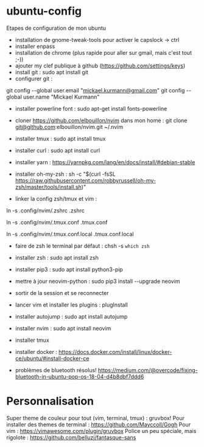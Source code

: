 # ubuntu-config
Etapes de configuration de mon ubuntu

* installation de gnome-tweak-tools pour activer le capslock -> ctrl
* installer enpass
* installation de chrome (plus rapide pour aller sur gmail, mais c'est tout ;-))
* ajouter my clef publique à github (https://github.com/settings/keys)
* install git : sudo apt install git
* configurer git : 

git config --global user.email "mickael.kurmann@gmail.com"
git config --global user.name "Mickael Kurmann"


* installer powerline font : sudo apt-get install fonts-powerline
* cloner https://github.com/elbouillon/nvim dans mon home : git clone git@github.com:elbouillon/nvim.git ~/.nvim

* installer tmux : sudo apt install tmux
* installer curl : sudo apt install curl
* installer yarn : https://yarnpkg.com/lang/en/docs/install/#debian-stable
* installer oh-my-zsh : sh -c "$(curl -fsSL https://raw.githubusercontent.com/robbyrussell/oh-my-zsh/master/tools/install.sh)"

* linker la config zsh/tmux et vim : 

ln -s .config/nvim/.zshrc .zshrc

ln -s .config/nvim/.tmux.conf .tmux.conf

ln -s .config/nvim/.tmux.conf.local .tmux.conf.local

* faire de zsh le terminal par défaut : chsh -s `which zsh`
* installer zsh : sudo apt install zsh
* installer pip3 : sudo apt install python3-pip
* mettre à jour neovim-python : sudo pip3 install --upgrade neovim
* sortir de la session et se reconnecter
* lancer vim et installer les plugins : plugInstall
* installer autojump : sudo apt install autojump
* installer nvim : sudo apt install neovim
* installer tmux
* installer docker : https://docs.docker.com/install/linux/docker-ce/ubuntu/#install-docker-ce

* problèmes de bluetooth résolus!
https://medium.com/@overcode/fixing-bluetooth-in-ubuntu-pop-os-18-04-d4b8dbf7ddd6

# Personnalisation

Super theme de couleur pour tout (vim, terminal, tmux) : gruvbox!
Pour installer des themes de terminal : https://github.com/Mayccoll/Gogh
Pour vim : https://vimawesome.com/plugin/gruvbox
Police un peu spéciale, mais rigolote : https://github.com/belluzj/fantasque-sans
